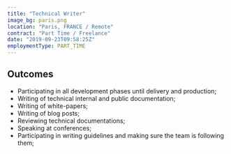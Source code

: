 ```yaml
---
title: "Technical Writer"
image_bg: paris.png
location: "Paris, FRANCE / Remote"
contract: "Part Time / Freelance"
date: "2019-09-23T09:58:25Z"
employmentType: PART_TIME
---
```


## Outcomes

* Participating in all development phases until delivery and production;
* Writing of technical internal and public documentation;
* Writing of white-papers;
* Writing of blog posts;
* Reviewing technical documentations;
* Speaking at conferences;
* Participating in writing guidelines and making sure the team is following them;
